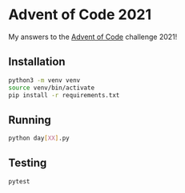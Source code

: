 # Advent of Code 2021

My answers to the [Advent of Code](https://adventofcode.com/) challenge 2021!

## Installation
```bash
python3 -m venv venv
source venv/bin/activate
pip install -r requirements.txt
```

## Running
```bash
python day[XX].py
```

## Testing
```bash
pytest
```
